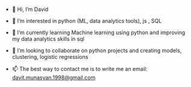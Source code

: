 - 👋 Hi, I’m David
- 👀 I’m interested in python (ML, data analytics tools), js , SQL 

- 🌱 I’m currently learning Machine learning using python and improving my data analytics skills in sql
- 💞️ I’m looking to collaborate on python projects and creating models, clustering, logistic regressions
- 📫 The best way to contact me is to write me an email: davit.munasyan.1998@gmail.com

